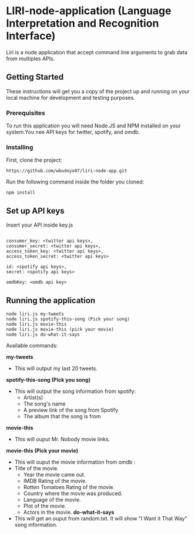 # LIRI-node-application (Language Interpretation and Recognition Interface)

Liri is a node application that accept command line arguments to grab data from multiples APIs.

## Getting Started

These instructions will get you a copy of the project up and running on your local machine for development and testing purposes.

### Prerequisites

To run this application you will need Node.JS and NPM installed on your system.You nee API keys for
twitter, spotify, and omdb.

### Installing
First, clone the  project:
```
https://github.com/wbudoyo07/liri-node-app.git
```

Run the following command inside the folder you cloned:
```
npm install
```
## Set up API keys
Insert your API inside key.js
```

consumer_key: <twitter api keys>,
consumer_secret: <twitter api keys>,
access_token_key: <twitter api keys>,
access_token_secret: <twitter api keys>

id: <spotify api keys>,
secret: <spotify api keys>

omdbKey: <omdb api key>
```
## Running the application 

```
node liri.js my-tweets
node liri.js spotify-this-song (Pick your song)
node liri.js movie-this
node liri.js movie-this (pick your movie)
node liri.js do-what-it-says
```

Available commands:

**my-tweets**
* This will output my last 20 tweets.

**spotify-this-song (Pick you song)**
* This will output the song information from spotify:
  * Artist(s)
  * The song's name
  * A preview link of the song from Spotify
  * The album that the song is from

**movie-this**
* This will ouput Mr. Nobody movie links.

**movie-this (Pick your movie)**
* This will ouput the movie information from omdb :
 * Title of the movie.
   * Year the movie came out.
   * IMDB Rating of the movie.
   * Rotten Tomatoes Rating of the movie.
   * Country where the movie was produced.
   * Language of the movie.
   * Plot of the movie.
   * Actors in the movie.
**do-what-it-says**
* This will get an ouput from random.txt. It will show "I Want it That Way" song information.
  
